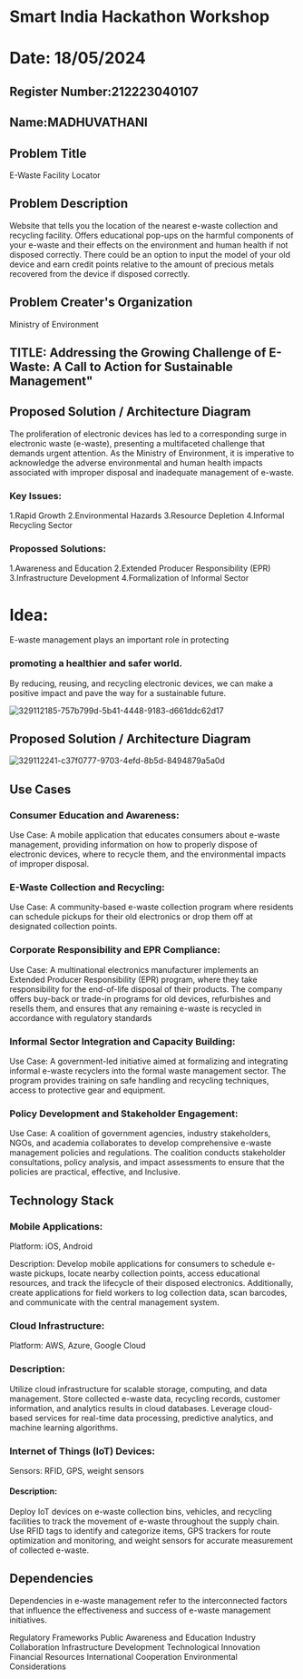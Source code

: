# Smart India Hackathon Workshop
# Date: 18/05/2024
## Register Number:212223040107
## Name:MADHUVATHANI
## Problem Title
E-Waste Facility Locator
## Problem Description
Website that tells you the location of the nearest e-waste collection and recycling facility. Offers educational pop-ups on the harmful components of your e-waste and their effects on the environment and human health if not disposed correctly. There could be an option to input the model of your old device and earn credit points relative to the amount of precious metals recovered from the device if disposed correctly.
## Problem Creater's Organization
Ministry of Environment
## TITLE:  Addressing the Growing Challenge of E-Waste: A Call to Action for Sustainable Management"
## Proposed Solution / Architecture Diagram
The proliferation of electronic devices has led to a corresponding surge in electronic waste (e-waste), presenting a multifaceted challenge that demands urgent attention. As the Ministry of Environment, it is imperative to acknowledge the adverse environmental and human health impacts associated with improper disposal and inadequate management of e-waste.

### Key Issues:
1.Rapid Growth
2.Environmental Hazards
3.Resource Depletion
4.Informal Recycling Sector

### Propossed Solutions:
1.Awareness and Education
2.Extended Producer Responsibility (EPR)
3.Infrastructure Development
4.Formalization of Informal Sector

# Idea:
E-waste management plays an important role in protecting

### promoting a healthier and safer world.


By reducing, reusing, and recycling electronic devices, we can make a positive impact and pave the way for a sustainable future.


![329112185-757b799d-5b41-4448-9183-d661ddc62d17](https://github.com/MADHUVATHANI/SIHPS/assets/149986415/6bb0b29d-20e6-49d0-85e0-da000b4bb70e)


## Proposed Solution / Architecture Diagram

![329112241-c37f0777-9703-4efd-8b5d-8494879a5a0d](https://github.com/MADHUVATHANI/SIHPS/assets/149986415/139b4e22-2a1c-4f6c-98b7-767ac4b4b6a2)


## Use Cases
### Consumer Education and Awareness:
Use Case: A mobile application that educates consumers about e-waste management, providing information on how to properly dispose of electronic devices, where to recycle them, and the environmental impacts of improper disposal.

### E-Waste Collection and Recycling:
Use Case: A community-based e-waste collection program where residents can schedule pickups for their old electronics or drop them off at designated collection points.

### Corporate Responsibility and EPR Compliance:
Use Case: A multinational electronics manufacturer implements an Extended Producer Responsibility (EPR) program, where they take responsibility for the end-of-life disposal of their products. The company offers buy-back or trade-in programs for old devices, refurbishes and resells them, and ensures that any remaining e-waste is recycled in accordance with regulatory standards

### Informal Sector Integration and Capacity Building:
Use Case: A government-led initiative aimed at formalizing and integrating informal e-waste recyclers into the formal waste management sector. The program provides training on safe handling and recycling techniques, access to protective gear and equipment.

### Policy Development and Stakeholder Engagement:
Use Case: A coalition of government agencies, industry stakeholders, NGOs, and academia collaborates to develop comprehensive e-waste management policies and regulations. The coalition conducts stakeholder consultations, policy analysis, and impact assessments to ensure that the policies are practical, effective, and Inclusive.


## Technology Stack
### Mobile Applications:
Platform: iOS, Android

Description:
Develop mobile applications for consumers to schedule e-waste pickups, locate nearby collection points, access educational resources, and track the lifecycle of their disposed electronics. Additionally, create applications for field workers to log collection data, scan barcodes, and communicate with the central management system.

### Cloud Infrastructure:
Platform: AWS, Azure, Google Cloud

### Description:
Utilize cloud infrastructure for scalable storage, computing, and data management. Store collected e-waste data, recycling records, customer information, and analytics results in cloud databases. Leverage cloud-based services for real-time data processing, predictive analytics, and machine learning algorithms.

### Internet of Things (IoT) Devices:
Sensors: RFID, GPS, weight sensors

#### Description:
Deploy IoT devices on e-waste collection bins, vehicles, and recycling facilities to track the movement of e-waste throughout the supply chain. Use RFID tags to identify and categorize items, GPS trackers for route optimization and monitoring, and weight sensors for accurate measurement of collected e-waste.


## Dependencies
Dependencies in e-waste management refer to the interconnected factors that influence the effectiveness and success of e-waste management initiatives.

Regulatory Frameworks
Public Awareness and Education
Industry Collaboration
Infrastructure Development
Technological Innovation
Financial Resources
International Cooperation
Environmental Considerations

